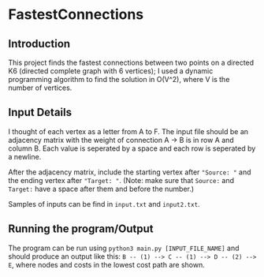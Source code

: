 # FastestConnections

## Introduction
This project finds the fastest connections between two points on a directed K6 (directed complete graph with 6 vertices); I used a dynamic programming algorithm to find the solution in O(V^2), where V is the number of vertices.

## Input Details
I thought of each vertex as a letter from A to F. The input file should be an adjacency matrix with the weight of connection A -> B is in row A and column B. Each value is seperated by a space and each row is seperated by a newline.

After the adjacency matrix, include the starting vertex after `"Source: "` and the ending vertex after `"Target: "`. (Note: make sure that `Source:` and `Target:` have a space after them and before the number.)

Samples of inputs can be find in `input.txt` and `input2.txt`.

## Running the program/Output
The program can be run using `python3 main.py [INPUT_FILE_NAME]` and should produce an output like this: `B -- (1) --> C -- (1) --> D -- (2) --> E`, where nodes and costs in the lowest cost path are shown.

